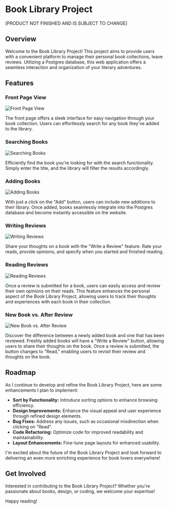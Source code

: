 # Book Library Project

[PRODUCT NOT FINISHED AND IS SUBJECT TO CHANGE]

## Overview

Welcome to the Book Library Project! This project aims to provide users with a convenient platform to manage their personal book collections, leave reviews. Utilizing a Postgres database, this web application offers a seamless interaction and organization of your literary adventures.

## Features

### Front Page View

![Front Page View](https://github.com/deividasdul/book-library/assets/145572945/7673503c-edb1-43e0-bc3b-3dfac10495ba)

The front page offers a sleek interface for easy navigation through your book collection. Users can effortlessly search for any book they've added to the library.

### Searching Books

![Searching Books](https://github.com/deividasdul/book-library/assets/145572945/edf11009-8da0-45c7-8876-df859c5400cf)

Efficiently find the book you're looking for with the search functionality. Simply enter the title, and the library will filter the results accordingly.

### Adding Books

![Adding Books](https://github.com/deividasdul/book-library/assets/145572945/dcb6a8b2-7e98-4114-a26e-853f2876bb77)

With just a click on the "Add" button, users can include new additions to their library. Once added, books seamlessly integrate into the Postgres database and become instantly accessible on the website.

### Writing Reviews

![Writing Reviews](https://github.com/deividasdul/book-library/assets/145572945/76434447-1060-4076-b24a-be3552fc3f84)

Share your thoughts on a book with the "Write a Review" feature. Rate your reads, provide opinions, and specify when you started and finished reading.

### Reading Reviews

![Reading Reviews](https://github.com/deividasdul/book-library/assets/145572945/6ed734c1-049e-4176-a885-2a0581cec6ec)

Once a review is submitted for a book, users can easily access and review their own opinions on their reads. This feature enhances the personal aspect of the Book Library Project, allowing users to track their thoughts and experiences with each book in their collection.

### New Book vs. After Review

![New Book vs. After Review](https://github.com/deividasdul/book-library/assets/145572945/a51c8168-b312-474e-b103-5e684a4b267a)

Discover the difference between a newly added book and one that has been reviewed. Freshly added books will have a "Write a Review" button, allowing users to share their thoughts on the book. Once a review is submitted, the button changes to "Read," enabling users to revisit their review and thoughts on the book.

## Roadmap

As I continue to develop and refine the Book Library Project, here are some enhancements I plan to implement:

- **Sort by Functionality:** Introduce sorting options to enhance browsing efficiency.
- **Design Improvements:** Enhance the visual appeal and user experience through refined design elements.
- **Bug Fixes:** Address any issues, such as occasional misdirection when clicking on "Read".
- **Code Refactoring:** Optimize code for improved readability and maintainability.
- **Layout Enhancements:** Fine-tune page layouts for enhanced usability.

I'm excited about the future of the Book Library Project and look forward to delivering an even more enriching experience for book lovers everywhere!

## Get Involved

Interested in contributing to the Book Library Project? Whether you're passionate about books, design, or coding, we welcome your expertise!

Happy reading!
